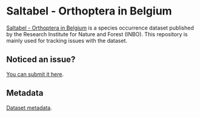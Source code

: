 # Saltabel - Orthoptera in Belgium

[Saltabel - Orthoptera in Belgium](http://dataset.inbo.be/saltabel-occurrences) is a species occurrence dataset published by the Research Institute for Nature and Forest (INBO). This repository is mainly used for tracking issues with the dataset.

## Noticed an issue?

[You can submit it here](https://github.com/LifeWatchINBO/saltabel-occurrences/issues).

## Metadata

[Dataset metadata](metadata.md).
